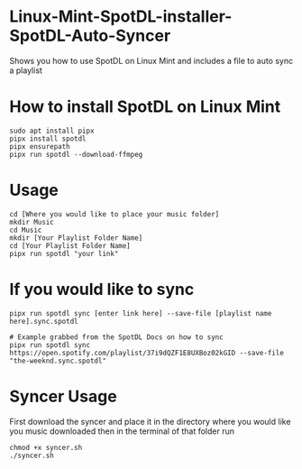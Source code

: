 # Linux-Mint-SpotDL-installer-SpotDL-Auto-Syncer
Shows you how to use SpotDL on Linux Mint and includes a file to auto sync a playlist

# How to install SpotDL on Linux Mint
```
sudo apt install pipx
pipx install spotdl
pipx ensurepath
pipx run spotdl --download-ffmpeg
```

# Usage
```
cd [Where you would like to place your music folder]
mkdir Music
cd Music
mkdir [Your Playlist Folder Name]
cd [Your Playlist Folder Name]
pipx run spotdl "your link" 
```

# If you would like to sync
```
pipx run spotdl sync [enter link here] --save-file [playlist name here].sync.spotdl

# Example grabbed from the SpotDL Docs on how to sync
pipx run spotdl sync https://open.spotify.com/playlist/37i9dQZF1E8UXBoz02kGID --save-file "the-weeknd.sync.spotdl"
```

# Syncer Usage
First download the syncer and place it in the directory where you would like you music downloaded then in the terminal of that folder run 
```
chmod +x syncer.sh
./syncer.sh
```

